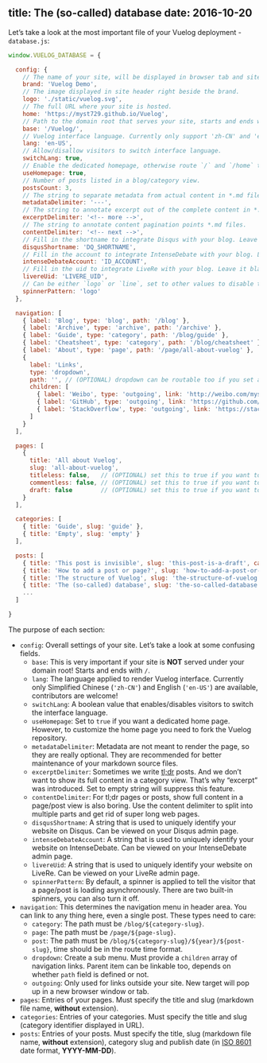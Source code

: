title: The (so-called) database
date: 2016-10-20
---
Let’s take a look at the most important file of your Vuelog deployment - `database.js`:

```js
window.VUELOG_DATABASE = {

  config: {
    // The name of your site, will be displayed in browser tab and site header.
    brand: 'Vuelog Demo',
    // The image displayed in site header right beside the brand.
    logo: './static/vuelog.svg',
    // The full URL where your site is hosted.
    home: 'https://myst729.github.io/Vuelog',
    // Path to the domain root that serves your site, starts and ends with slash (`/`). Set to `'/'` if your site is under domain root.
    base: '/Vuelog/',
    // Vuelog interface language. Currently only support 'zh-CN' and 'en-US'.
    lang: 'en-US',
    // Allow/disallow visitors to switch interface language.
    switchLang: true,
    // Enable the dedicated homepage, otherwise route `/` and `/home` to `/blog`.
    useHomepage: true,
    // Number of posts listed in a blog/category view.
    postsCount: 3,
    // The string to separate metadata from actual content in *.md files.
    metadataDelimiter: '---',
    // The string to annotate excerpt out of the complete content in *.md files.
    excerptDelimiter: '<!-- more -->',
    // The string to annotate content pagination points *.md files.
    contentDelimiter: '<!-- next -->',
    // Fill in the shortname to integrate Disqus with your blog. Leave it blank to turn it off.
    disqusShortname: 'DQ_SHORTNAME',
    // Fill in the account to integrate IntenseDebate with your blog. Leave it blank to turn it off.
    intenseDebateAccount: 'ID_ACCOUNT',
    // Fill in the uid to integrate LiveRe with your blog. Leave it blank to turn it off.
    livereUid: 'LIVERE_UID',
    // Can be either `logo` or `line`, set to other values to disable the loading spinner.
    spinnerPattern: 'logo'
  },

  navigation: [
    { label: 'Blog', type: 'blog', path: '/blog' },
    { label: 'Archive', type: 'archive', path: '/archive' },
    { label: 'Guide', type: 'category', path: '/blog/guide' },
    { label: 'Cheatsheet', type: 'category', path: '/blog/cheatsheet' },
    { label: 'About', type: 'page', path: '/page/all-about-vuelog' },
    {
      label: 'Links',
      type: 'dropdown',
      path: '', // (OPTIONAL) dropdown can be routable too if you set a valid route path
      children: [
        { label: 'Weibo', type: 'outgoing', link: 'http://weibo.com/myst729' },
        { label: 'GitHub', type: 'outgoing', link: 'https://github.com/myst729' },
        { label: 'StackOverflow', type: 'outgoing', link: 'https://stackoverflow.com/users/1032492' }
      ]
    }
  ],

  pages: [
    {
      title: 'All about Vuelog',
      slug: 'all-about-vuelog',
      titleless: false,   // (OPTIONAL) set this to true if you want to hide the title in page view (same for post)
      commentless: false, // (OPTIONAL) set this to true if you want to disable comments for the particular page (same for post)
      draft: false        // (OPTIONAL) set this to true if you want to make the particular page invisible in your site (same for post)
    }
  ],

  categories: [
    { title: 'Guide', slug: 'guide' },
    { title: 'Empty', slug: 'empty' }
  ],

  posts: [
    { title: 'This post is invisible', slug: 'this-post-is-a-draft', category: 'guide', date: '2016-12-31', draft: true },
    { title: 'How to add a post or page?', slug: 'how-to-add-a-post-or-page', category: 'guide', date: '2016-04-16' },
    { title: 'The structure of Vuelog', slug: 'the-structure-of-vuelog', category: 'guide', date: '2016-04-14' },
    { title: 'The (so-called) database', slug: 'the-so-called-database', category: 'guide', date: '2016-04-12' },
    ...
  ]

}
```

<!-- more -->

The purpose of each section:

- `config`: Overall settings of your site. Let’s take a look at some confusing fields.
  - `base`: This is very important if your site is **NOT** served under your domain root! Starts and ends with `/`.
  - `lang`: The language applied to render Vuelog interface. Currently only Simplified Chinese (`'zh-CN'`) and English (`'en-US'`) are available, contributors are welcome!
  - `switchLang`: A boolean value that enables/disables visitors to switch the interface language.
  - `useHomepage`: Set to `true` if you want a dedicated home page. However, to customize the home page you need to fork the Vuelog repository.
  - `metadataDelimiter`: Metadata are not meant to render the page, so they are really optional. They are recommended for better maintenance of your markdown source files.
  - `excerptDelimiter`: Sometimes we write [tl;dr](http://www.urbandictionary.com/define.php?term=tl%3Bdr) posts. And we don’t want to show its full content in a category view. That’s why “excerpt” was introduced. Set to empty string will suppress this feature.
  - `contentDelimiter`: For tl;dr pages or posts, show full content in a page/post view is also boring. Use the content delimiter to split into multiple parts and get rid of super long web pages.
  - `disqusShortname`: A string that is used to uniquely identify your website on Disqus. Can be viewed on your Disqus admin page.
  - `intenseDebateAccount`: A string that is used to uniquely identify your website on IntenseDebate. Can be viewed on your IntenseDebate admin page.
  - `livereUid`: A string that is used to uniquely identify your website on LiveRe. Can be viewed on your LiveRe admin page.
  - `spinnerPattern`: By default, a spinner is applied to tell the visitor that a page/post is loading asynchronously. There are two built-in spinners, you can also turn it off.
- `navigation`: This determines the navigation menu in header area. You can link to any thing here, even a single post. These types need to care:
  - `category`: The path must be `/blog/${category-slug}`.
  - `page`: The path must be `/page/${page-slug}`.
  - `post`: The path must be `/blog/${category-slug}/${year}/${post-slug}`, time should be in the route time format.
  - `dropdown`: Create a sub menu. Must provide a `children` array of navigation links. Parent item can be linkable too, depends on whether `path` field is defined or not.
  - `outgoing`: Only used for links outside your site. New target will pop up in a new browser window or tab.
- `pages`: Entries of your pages. Must specify the title and slug (markdown file name, **without** extension).
- `categories`: Entries of your categories. Must specify the title and slug (category identifier displayed in URL).
- `posts`: Entries of your posts. Must specify the title, slug (markdown file name, **without** extension), category slug and publish date (in [ISO 8601](http://www.iso.org/iso/home/standards/iso8601.htm) date format, **YYYY-MM-DD**).

